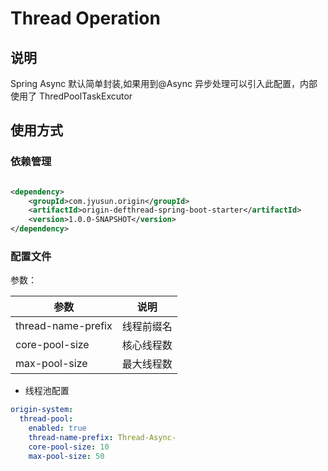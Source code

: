 # Thread Operation

## 说明

Spring Async 默认简单封装,如果用到@Async 异步处理可以引入此配置，内部使用了 ThredPoolTaskExcutor

## 使用方式

### 依赖管理

```xml

<dependency>
    <groupId>com.jyusun.origin</groupId>
    <artifactId>origin-defthread-spring-boot-starter</artifactId>
    <version>1.0.0-SNAPSHOT</version>
</dependency>

```

### 配置文件

参数：

|参数|说明|
|---|---|
|thread-name-prefix|线程前缀名|
|core-pool-size|核心线程数|
|max-pool-size|最大线程数|

- 线程池配置

```yml
origin-system:
  thread-pool:
    enabled: true
    thread-name-prefix: Thread-Async-
    core-pool-size: 10
    max-pool-size: 50
```

